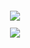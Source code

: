 <sub>


<p align="center">
<img src=https://everysillyday.carrd.co/assets/images/image05.png?v=6e7bf81d

<sub>
  
<div align="center">
  
 ![](https://komarev.com/ghpvc/?username=ashswagin&color=b5c5c3) <br />
   




   
 </p>
<p align="center">
<img 

  



